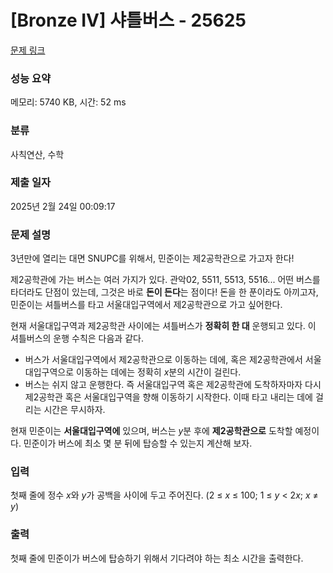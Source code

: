 # [Bronze IV] 샤틀버스 - 25625 

[문제 링크](https://www.acmicpc.net/problem/25625) 

### 성능 요약

메모리: 5740 KB, 시간: 52 ms

### 분류

사칙연산, 수학

### 제출 일자

2025년 2월 24일 00:09:17

### 문제 설명

<p>3년만에 열리는 대면 SNUPC를 위해서, 민준이는 제2공학관으로 가고자 한다!</p>

<p>제2공학관에 가는 버스는 여러 가지가 있다. 관악02, 5511, 5513, 5516... 어떤 버스를 타더라도 단점이 있는데, 그것은 바로 <strong>돈이 든다</strong>는 점이다! 돈을 한 푼이라도 아끼고자, 민준이는 셔틀버스를 타고 서울대입구역에서 제2공학관으로 가고 싶어한다.</p>

<p>현재 서울대입구역과 제2공학관 사이에는 셔틀버스가 <strong>정확히 한 대</strong> 운행되고 있다. 이 셔틀버스의 운행 수칙은 다음과 같다.</p>

<ul>
	<li>버스가 서울대입구역에서 제2공학관으로 이동하는 데에, 혹은 제2공학관에서 서울대입구역으로 이동하는 데에는 정확히 <em>x</em>분의 시간이 걸린다.</li>
	<li>버스는 쉬지 않고 운행한다. 즉 서울대입구역 혹은 제2공학관에 도착하자마자 다시 제2공학관 혹은 서울대입구역을 향해 이동하기 시작한다. 이때 타고 내리는 데에 걸리는 시간은 무시하자.</li>
</ul>

<p>현재 민준이는 <strong>서울대입구역에</strong> 있으며, 버스는 <em>y</em>분 후에 <strong>제2공학관으로</strong> 도착할 예정이다. 민준이가 버스에 최소 몇 분 뒤에 탑승할 수 있는지 계산해 보자.</p>

### 입력 

 <p>첫째 줄에 정수 <em>x</em>와 <em>y</em>가 공백을 사이에 두고 주어진다. (2 ≤ <em>x</em> ≤ 100; 1 ≤ <em>y</em> < 2<em>x</em>; <em>x</em> ≠ <em>y</em>)</p>

### 출력 

 <p>첫째 줄에 민준이가 버스에 탑승하기 위해서 기다려야 하는 최소 시간을 출력한다.</p>

